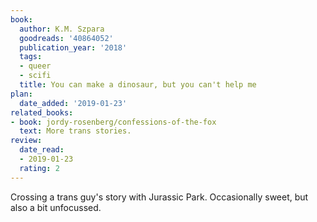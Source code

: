 ```yaml
---
book:
  author: K.M. Szpara
  goodreads: '40864052'
  publication_year: '2018'
  tags:
  - queer
  - scifi
  title: You can make a dinosaur, but you can't help me
plan:
  date_added: '2019-01-23'
related_books:
- book: jordy-rosenberg/confessions-of-the-fox
  text: More trans stories.
review:
  date_read:
  - 2019-01-23
  rating: 2
---
```


Crossing a trans guy's story with Jurassic Park. Occasionally sweet, but also a bit unfocussed.
